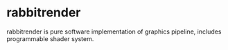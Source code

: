 # rabbitrender
rabbitrender is pure software implementation of graphics pipeline, includes programmable shader system.
